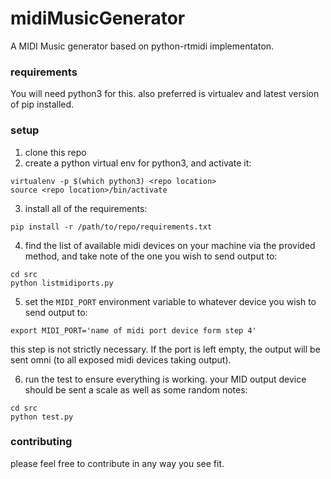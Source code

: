 # midiMusicGenerator
A MIDI Music generator based on python-rtmidi implementaton.

### requirements
You will need python3 for this. also preferred is virtualev and latest version of pip installed.

### setup

1. clone this repo
2. create a python virtual env for python3, and activate it:

```shell
virtualenv -p $(which python3) <repo location>
source <repo location>/bin/activate
```

3. install all of the requirements:

```shell
pip install -r /path/to/repo/requirements.txt
```

4. find the list of available midi devices on your machine via the provided method, and take note of the one you wish to send output to:

```shell
cd src
python listmidiports.py
```

5. set the `MIDI_PORT` environment variable to whatever device you wish to send output to:

```shell
export MIDI_PORT='name of midi port device form step 4'
```

this step is not strictly necessary. If the port is left empty, the output will be sent omni (to all exposed midi devices taking output).

6. run the test to ensure everything is working. your MID output device should be sent a scale as well as some random notes:

```shell
cd src
python test.py
```

### contributing

please feel free to contribute in any way you see fit.
